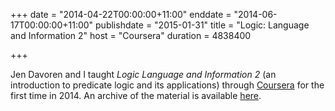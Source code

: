 +++
date = "2014-04-22T00:00:00+11:00"
enddate = "2014-06-17T00:00:00+11:00"
publishdate = "2015-01-31"
title = "Logic: Language and Information 2"
host = "Coursera"
duration = 4838400

+++

Jen Davoren and I taught _Logic Language and Information 2_ (an introduction to predicate logic and its applications) through [Coursera](http://coursera.org) for the first time in 2014. An archive of the material is available  [here](https://class.coursera.org/logic2-001).

